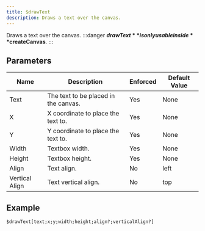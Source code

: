 ```yaml
---
title: $drawText
description: Draws a text over the canvas.
---
```


Draws a text over the canvas.
:::danger
**$drawText** is only usable inside **$createCanvas**.
:::
## Parameters
|      Name      |             Description              | Enforced | Default Value |
|----------------|--------------------------------------|----------|---------------|
| Text           | The text to be placed in the canvas. | Yes      | None          |
| X              | X coordinate to place the text to.   | Yes      | None          |
| Y              | Y coordinate to place the text to.   | Yes      | None          |
| Width          | Textbox width.                       | Yes      | None          |
| Height         | Textbox height.                      | Yes      | None          |
| Align          | Text align.                          | No       | left          |
| Vertical Align | Text vertical align.                 | No       | top           |
## Example
```
$drawText[text;x;y;width;height;align?;verticalAlign?]
```